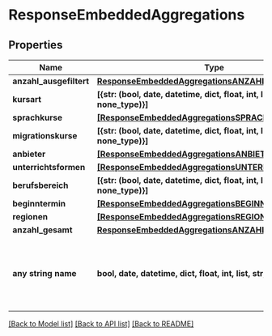 # ResponseEmbeddedAggregations


## Properties
Name | Type | Description | Notes
------------ | ------------- | ------------- | -------------
**anzahl_ausgefiltert** | [**ResponseEmbeddedAggregationsANZAHLAUSGEFILTERT**](ResponseEmbeddedAggregationsANZAHLAUSGEFILTERT.md) |  | [optional] 
**kursart** | **[{str: (bool, date, datetime, dict, float, int, list, str, none_type)}]** |  | [optional] 
**sprachkurse** | [**[ResponseEmbeddedAggregationsSPRACHKURSE]**](ResponseEmbeddedAggregationsSPRACHKURSE.md) |  | [optional] 
**migrationskurse** | **[{str: (bool, date, datetime, dict, float, int, list, str, none_type)}]** |  | [optional] 
**anbieter** | [**[ResponseEmbeddedAggregationsANBIETER]**](ResponseEmbeddedAggregationsANBIETER.md) |  | [optional] 
**unterrichtsformen** | [**[ResponseEmbeddedAggregationsUNTERRICHTSFORMEN]**](ResponseEmbeddedAggregationsUNTERRICHTSFORMEN.md) |  | [optional] 
**berufsbereich** | **[{str: (bool, date, datetime, dict, float, int, list, str, none_type)}]** |  | [optional] 
**beginntermin** | [**[ResponseEmbeddedAggregationsBEGINNTERMIN]**](ResponseEmbeddedAggregationsBEGINNTERMIN.md) |  | [optional] 
**regionen** | [**[ResponseEmbeddedAggregationsREGIONEN]**](ResponseEmbeddedAggregationsREGIONEN.md) |  | [optional] 
**anzahl_gesamt** | [**ResponseEmbeddedAggregationsANZAHLGESAMT**](ResponseEmbeddedAggregationsANZAHLGESAMT.md) |  | [optional] 
**any string name** | **bool, date, datetime, dict, float, int, list, str, none_type** | any string name can be used but the value must be the correct type | [optional]

[[Back to Model list]](../README.md#documentation-for-models) [[Back to API list]](../README.md#documentation-for-api-endpoints) [[Back to README]](../README.md)


